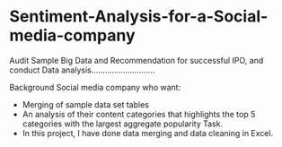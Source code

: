 # Sentiment-Analysis-for-a-Social-media-company
Audit Sample Big Data and Recommendation for successful IPO, and conduct Data analysis............................

Background
Social media company who want:

- Merging of sample data set tables
- An analysis of their content categories that highlights the top 5 categories with the largest aggregate popularity
Task.
- In this project, I have done data merging and data cleaning in Excel.
